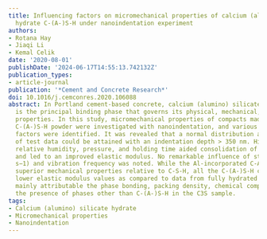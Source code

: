 ```yaml
---
title: Influencing factors on micromechanical properties of calcium (alumino) silicate
  hydrate C-(A-)S-H under nanoindentation experiment
authors:
- Rotana Hay
- Jiaqi Li
- Kemal Celik
date: '2020-08-01'
publishDate: '2024-06-17T14:55:13.742132Z'
publication_types:
- article-journal
publication: '*Cement and Concrete Research*'
doi: 10.1016/j.cemconres.2020.106088
abstract: In Portland cement-based concrete, calcium (alumino) silicate hydrate (C-(A-)S-H)
  is the principal binding phase that governs its physical, mechanical, and durability
  properties. In this study, micromechanical properties of compacts made of synthetic
  C-(A-)S-H powder were investigated with nanoindentation, and various influencing
  factors were identified. It was revealed that a normal distribution and convergence
  of test data could be attained with an indentation depth > 350 nm. Higher conditioning
  relative humidity, pressure, and holding time aided consolidation of the powder
  and led to an improved elastic modulus. No remarkable influence of strain rate (0.025–0.1
  s−1) and vibration frequency was noted. While the Al-incorporated C-A-S-H exhibited
  superior mechanical properties relative to C-S-H, all the C-(A-)S-H compacts yielded
  lower elastic modulus values as compared to data from fully hydrated C3S paste,
  mainly attributable the phase bonding, packing density, chemical composition, and
  the presence of phases other than C-(A-)S-H in the C3S sample.
tags:
- Calcium (alumino) silicate hydrate
- Micromechanical properties
- Nanoindentation
---
```

